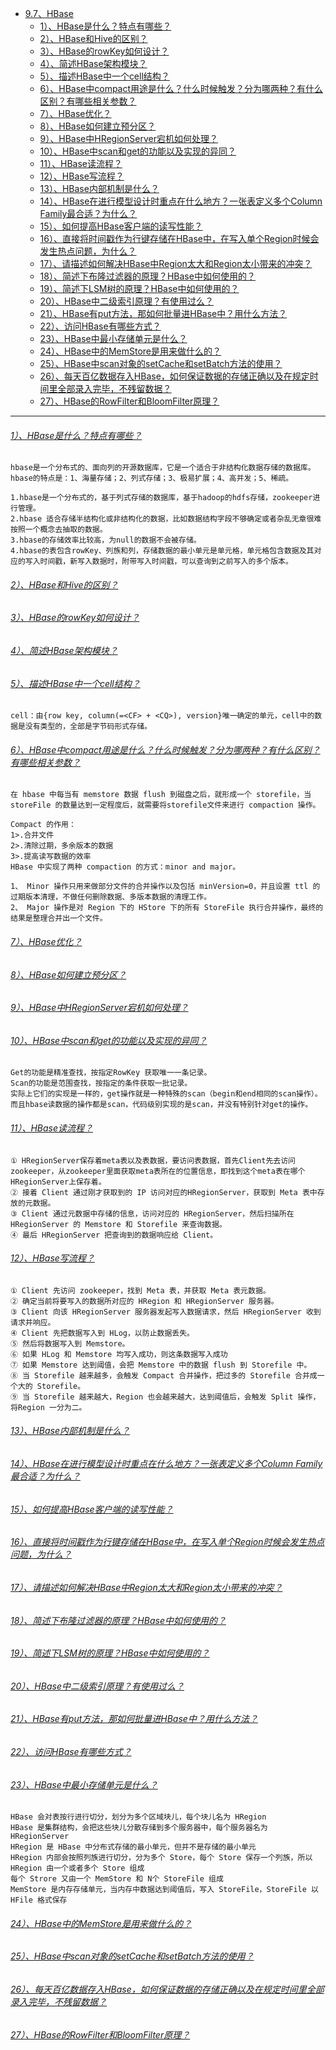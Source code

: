 * [9.7、HBase](bigdata-project/src/main/doc/hbase.md)
    - [1）、HBase是什么？特点有哪些？]()
    - [2）、HBase和Hive的区别？]()
    - [3）、HBase的rowKey如何设计？]()
    - [4）、简述HBase架构模块？]()
    - [5）、描述HBase中一个cell结构？]()
    - [6）、HBase中compact用途是什么？什么时候触发？分为哪两种？有什么区别？有哪些相关参数？]()
    - [7）、HBase优化？]()
    - [8）、HBase如何建立预分区？]()
    - [9）、HBase中HRegionServer宕机如何处理？]()
    - [10）、HBase中scan和get的功能以及实现的异同？]()
    - [11）、HBase读流程？]()
    - [12）、HBase写流程？]()
    - [13）、HBase内部机制是什么？]()
    - [14）、HBase在进行模型设计时重点在什么地方？一张表定义多个Column Family最合适？为什么？]()
    - [15）、如何提高HBase客户端的读写性能？]()
    - [16）、直接将时间戳作为行键存储在HBase中，在写入单个Region时候会发生热点问题，为什么？]()
    - [17）、请描述如何解决HBase中Region太大和Region太小带来的冲突？]()
    - [18）、简述下布隆过滤器的原理？HBase中如何使用的？]()
    - [19）、简述下LSM树的原理？HBase中如何使用的？]()
    - [20）、HBase中二级索引原理？有使用过么？]()
    - [21）、HBase有put方法，那如何批量进HBase中？用什么方法？]()
    - [22）、访问HBase有哪些方式？]()
    - [23）、HBase中最小存储单元是什么？]()
    - [24）、HBase中的MemStore是用来做什么的？]()
    - [25）、HBase中scan对象的setCache和setBatch方法的使用？]()
    - [26）、每天百亿数据存入HBase，如何保证数据的存储正确以及在规定时间里全部录入完毕，不残留数据？]()
    - [27）、HBase的RowFilter和BloomFilter原理？]()
---
###### [1）、HBase是什么？特点有哪些？]()
    hbase是一个分布式的、面向列的开源数据库，它是一个适合于非结构化数据存储的数据库。
    hbase的特点是：1、海量存储；2、列式存储；3、极易扩展；4、高并发；5、稀疏。
    
    1.hbase是一个分布式的，基于列式存储的数据库，基于hadoop的hdfs存储，zookeeper进行管理。
    2.hbase 适合存储半结构化或非结构化的数据，比如数据结构字段不够确定或者杂乱无章很难按照一个概念去抽取的数据。
    3.hbase的存储效率比较高，为null的数据不会被存储。
    4.hbase的表包含rowKey、列族和列，存储数据的最小单元是单元格，单元格包含数据及其对应的写入时间戳，新写入数据时，附带写入时间戳，可以查询到之前写入的多个版本。

###### [2）、HBase和Hive的区别？]()
###### [3）、HBase的rowKey如何设计？]()
###### [4）、简述HBase架构模块？]()
###### [5）、描述HBase中一个cell结构？]()
    cell：由{row key, column(=<CF> + <CQ>), version}唯一确定的单元，cell中的数据是没有类型的，全部是字节码形式存储。

###### [6）、HBase中compact用途是什么？什么时候触发？分为哪两种？有什么区别？有哪些相关参数？]()
    在 hbase 中每当有 memstore 数据 flush 到磁盘之后，就形成一个 storefile，当 storeFile 的数量达到一定程度后，就需要将storefile文件来进行 compaction 操作。
    
    Compact 的作用：
    1>.合并文件
    2>.清除过期，多余版本的数据
    3>.提高读写数据的效率
    HBase 中实现了两种 compaction 的方式：minor and major。
    
    1、 Minor 操作只用来做部分文件的合并操作以及包括 minVersion=0，并且设置 ttl 的过期版本清理，不做任何删除数据、多版本数据的清理工作。
    2、 Major 操作是对 Region 下的 HStore 下的所有 StoreFile 执行合并操作，最终的结果是整理合并出一个文件。

###### [7）、HBase优化？]()
###### [8）、HBase如何建立预分区？]()
###### [9）、HBase中HRegionServer宕机如何处理？]()
###### [10）、HBase中scan和get的功能以及实现的异同？]()
    Get的功能是精准查找，按指定RowKey 获取唯一一条记录。
    Scan的功能是范围查找，按指定的条件获取一批记录。
    实际上它们的实现是一样的，get操作就是一种特殊的scan（begin和end相同的scan操作）。而且hbase读数据的操作都是scan，代码级别实现的是scan，并没有特别针对get的操作。

###### [11）、HBase读流程？]()
    ① HRegionServer保存着meta表以及表数据，要访问表数据，首先Client先去访问zookeeper，从zookeeper里面获取meta表所在的位置信息，即找到这个meta表在哪个HRegionServer上保存着。
    ② 接着 Client 通过刚才获取到的 IP 访问对应的HRegionServer，获取到 Meta 表中存放的元数据。
    ③ Client 通过元数据中存储的信息，访问对应的 HRegionServer，然后扫描所在HRegionServer 的 Memstore 和 Storefile 来查询数据。
    ④ 最后 HRegionServer 把查询到的数据响应给 Client。

###### [12）、HBase写流程？]()
    ① Client 先访问 zookeeper，找到 Meta 表，并获取 Meta 表元数据。
    ② 确定当前将要写入的数据所对应的 HRegion 和 HRegionServer 服务器。
    ③ Client 向该 HRegionServer 服务器发起写入数据请求，然后 HRegionServer 收到请求并响应。
    ④ Client 先把数据写入到 HLog，以防止数据丢失。
    ⑤ 然后将数据写入到 Memstore。
    ⑥ 如果 HLog 和 Memstore 均写入成功，则这条数据写入成功
    ⑦ 如果 Memstore 达到阈值，会把 Memstore 中的数据 flush 到 Storefile 中。
    ⑧ 当 Storefile 越来越多，会触发 Compact 合并操作，把过多的 Storefile 合并成一个大的 Storefile。
    ⑨ 当 Storefile 越来越大，Region 也会越来越大，达到阈值后，会触发 Split 操作，将Region 一分为二。

###### [13）、HBase内部机制是什么？]()
###### [14）、HBase在进行模型设计时重点在什么地方？一张表定义多个Column Family最合适？为什么？]()
###### [15）、如何提高HBase客户端的读写性能？]()
###### [16）、直接将时间戳作为行键存储在HBase中，在写入单个Region时候会发生热点问题，为什么？]()
###### [17）、请描述如何解决HBase中Region太大和Region太小带来的冲突？]()
###### [18）、简述下布隆过滤器的原理？HBase中如何使用的？]()
###### [19）、简述下LSM树的原理？HBase中如何使用的？]()
###### [20）、HBase中二级索引原理？有使用过么？]()
###### [21）、HBase有put方法，那如何批量进HBase中？用什么方法？]()
###### [22）、访问HBase有哪些方式？]()
###### [23）、HBase中最小存储单元是什么？]()
    HBase 会对表按行进行切分，划分为多个区域块儿，每个块儿名为 HRegion
    HBase 是集群结构，会把这些块儿分散存储到多个服务器中，每个服务器名为 HRegionServer
    HRegion 是 HBase 中分布式存储的最小单元，但并不是存储的最小单元
    HRegion 内部会按照列族进行切分，分为多个 Store，每个 Store 保存一个列族，所以 HRegion 由一个或者多个 Store 组成
    每个 Strore 又由一个 MemStore 和 N个 StoreFile 组成
    MemStore 是内存存储单元，当内存中数据达到阈值后，写入 StoreFile，StoreFile 以 HFile 格式保存

###### [24）、HBase中的MemStore是用来做什么的？]()
###### [25）、HBase中scan对象的setCache和setBatch方法的使用？]()
###### [26）、每天百亿数据存入HBase，如何保证数据的存储正确以及在规定时间里全部录入完毕，不残留数据？]()
###### [27）、HBase的RowFilter和BloomFilter原理？]()
